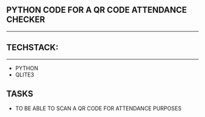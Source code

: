 ## PYTHON CODE FOR A QR CODE ATTENDANCE CHECKER
---
## TECHSTACK:
---
- PYTHON
- QLITE3

## TASKS
- TO BE ABLE TO SCAN A QR CODE FOR ATTENDANCE PURPOSES
